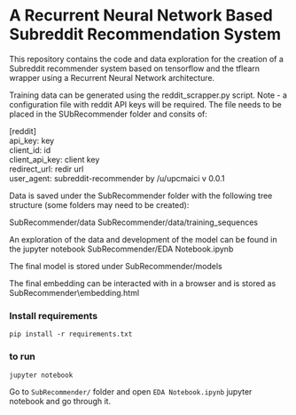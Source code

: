 # A Recurrent Neural Network Based Subreddit Recommendation System

This repository contains the code and data exploration for the creation of a Subreddit recommender system based on tensorflow and the tflearn wrapper using a
Recurrent Neural Network architecture.

Training data can be generated using the reddit_scrapper.py script. Note - a configuration file with reddit API keys will be required. The file needs to be placed in the 
SUbRecommender folder and consits of:

[reddit]  
api_key: key  
client_id: id  
client_api_key: client key  
redirect_url: redir url  
user_agent: subreddit-recommender by /u/upcmaici v 0.0.1   

Data is saved under the SubRecommender folder with the following tree structure (some folders may need to be created):

SubRecommender/data
SubRecommender/data/training_sequences


An exploration of the data and development of the model can be found in the jupyter notebook SubRecommender/EDA Notebook.ipynb

The final model is stored under SubRecommender/models

The final embedding can be interacted with in a browser and is stored as SubRecommender\embedding.html

### Install requirements

```
pip install -r requirements.txt
```

### to run

```
jupyter notebook
```

Go to `SubRecommender/` folder and open `EDA Notebook.ipynb` jupyter notebook and go through it.

